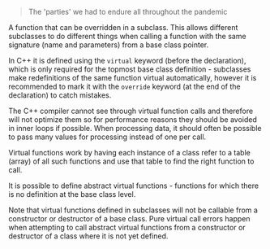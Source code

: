 > The 'parties' we had to endure all throughout the pandemic

A function that can be overridden in a subclass. This allows different subclasses to do different things when calling a function with the same signature (name and parameters) from a base class pointer.

In C++ it is defined using the `virtual` keyword (before the declaration), which is only required for the topmost base class definition - subclasses make redefinitions of the same function virtual automatically, however it is recommended to mark it with the `override` keyword (at the end of the declaration) to catch mistakes.

The C++ compiler cannot see through virtual function calls and therefore will not optimize them so for performance reasons they should be avoided in inner loops if possible. When processing data, it should often be possible to pass many values for processing instead of one per call.

Virtual functions work by having each instance of a class refer to a table (array) of all such functions and use that table to find the right function to call.

It is possible to define abstract virtual functions - functions for which there is no definition at the base class level.

Note that virtual functions defined in subclasses will not be callable from a constructor or destructor of a base class. Pure virtual call errors happen when attempting to call abstract virtual functions from a constructor or destructor of a class where it is not yet defined.